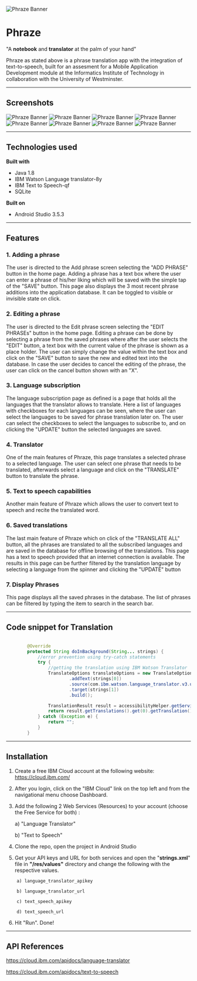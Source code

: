 ![Phraze Banner](Documentation/phrazeBanner.png)

# Phraze

"A **notebook** and **translator** at the palm of your hand"

Phraze as stated above is a phrase translation app with the integration of text-to-speech, built for an assesment for a Mobile Application Development module at the Informatics Institute of Technology in collaboration with the University of Westminster.

***

## Screenshots

![Phraze Banner](Documentation/phraze8.png )
![Phraze Banner](Documentation/phraze7.png )
![Phraze Banner](Documentation/phraze6.png )
![Phraze Banner](Documentation/phraze5.png )
![Phraze Banner](Documentation/phraze4.png )
![Phraze Banner](Documentation/phraze3.png )
![Phraze Banner](Documentation/phraze2.png )
![Phraze Banner](Documentation/phraze1.png )

***

## Technologies used

**Built with**

* Java 1.8
* IBM Watson Language translator-8y
* IBM Text to Speech-qf
* SQLite

**Built on**

* Android Studio 3.5.3

***

## Features

### 1. Adding a phrase


The user is directed to the Add phrase screen selecting the "ADD PHRASE" button in the home page.
Adding a phrase has a text box where the user can enter a phrase of his/her liking which will be saved with the simple tap of the "SAVE" button. This page also displays the 3 most recent phrase additions into the application database. It can be toggled to visible or invisible state on click.

### 2. Editing a phrase


The user is directed to the Edit phrase screen selecting the "EDIT PHRASEs" button in the home page.
Editing a phrase can be done by selecting a phrase from the saved phrases where after the user selects the "EDIT" button, a text box with the current value of the phrase is shown as a place holder. The user can simply change the value within the text box and click on the "SAVE" button to save the new and edited text into the database. In case the user decides to cancel the editing of the phrase, the user can click on the cancel button shown with an "X".

### 3. Language subscription


The language subscription page as defined is a page that holds all the languages that the translator allows to translate. Here a list of languages with checkboxes for each languages can be seen, where the user can select the languages to be saved for phrase translation later on. The user can select the checkboxes to select the languages to subscribe to, and on clicking the "UPDATE" button the selected languages are saved.

### 4. Translator


One of the main features of Phraze, this page translates a selected phrase to a selected language. The user can select one phrase that needs to be translated, afterwards select a language and click on the "TRANSLATE" button to translate the phrase. 

### 5. Text to speech capabilities

Another main feature of Phraze which allows the user to convert text to speech and recite the translated word.

### 6. Saved translations


The last main feature of Phraze which on click of the "TRANSLATE ALL" button, all the phrases are translated to all the subscribed languages and are saved in the database for offline browsing of the translations. This page has a text to speech provided that an internet connection is available. The results in this page can be further filtered by the translation language by selecting a language from the spinner and clicking the "UPDATE" button

### 7. Display Phrases


This page displays all the saved phrases in the database. The list of phrases can be filtered by typing the item to search in the search bar.


***

## Code snippet for Translation

```java

        @Override
        protected String doInBackground(String... strings) {
            //error prevention using try-catch statements
            try {
                //getting the translation using IBM Watson Translator
                TranslateOptions translateOptions = new TranslateOptions.Builder()
                        .addText(strings[0])
                        .source(com.ibm.watson.language_translator.v3.util.Language.ENGLISH)
                        .target(strings[1])
                        .build();

                TranslationResult result = accessibilityHelper.getService().translate(translateOptions).execute().getResult();
                return result.getTranslations().get(0).getTranslation();
            } catch (Exception e) {
                return "";
            }
        }
```
***
## Installation

1. Create a free IBM Cloud account at the following website:
https://cloud.ibm.com/

2. After you login, click on the "IBM Cloud" link on the top left and from the navigational menu choose Dashboard.

3. Add the following 2 Web Services (Resources) to your account     (choose the Free Service for both)
: 

    a) "Language Translator"
     
    b) "Text to Speech" 

4. Clone the repo, open the project in Android Studio

5. Get your API keys and URL for both services and open the "**strings.xml**" file in **"/res/values"** directory and change the following with the respective values.

```
    a) language_translator_apikey

    b) language_translator_url

    c) text_speech_apikey

    d) text_speech_url
```

6. Hit "Run". Done!

***

## API References

https://cloud.ibm.com/apidocs/language-translator

https://cloud.ibm.com/apidocs/text-to-speech



